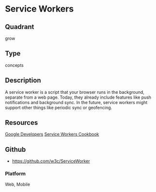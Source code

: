 # Service Workers

## Quadrant
grow

## Type
concepts

## Description
A service worker is a script that your browser runs in the background, separate from a web page. Today, they already include features like push notifications and background sync. In the future, service workers might support other things like periodic sync or geofencing.

## Resources
[Google Developers](https://developers.google.com/web/fundamentals/primers/service-workers/)
[Service Workers Cookbook](https://serviceworke.rs/)

## Github
* https://github.com/w3c/ServiceWorker

### Platform

Web, Mobile